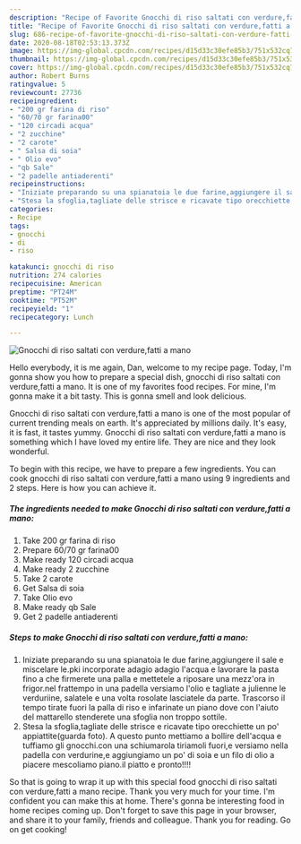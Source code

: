 ```yaml
---
description: "Recipe of Favorite Gnocchi di riso saltati con verdure,fatti a mano"
title: "Recipe of Favorite Gnocchi di riso saltati con verdure,fatti a mano"
slug: 686-recipe-of-favorite-gnocchi-di-riso-saltati-con-verdure-fatti-a-mano
date: 2020-08-18T02:53:13.373Z
image: https://img-global.cpcdn.com/recipes/d15d33c30efe85b3/751x532cq70/gnocchi-di-riso-saltati-con-verdurefatti-a-mano-recipe-main-photo.jpg
thumbnail: https://img-global.cpcdn.com/recipes/d15d33c30efe85b3/751x532cq70/gnocchi-di-riso-saltati-con-verdurefatti-a-mano-recipe-main-photo.jpg
cover: https://img-global.cpcdn.com/recipes/d15d33c30efe85b3/751x532cq70/gnocchi-di-riso-saltati-con-verdurefatti-a-mano-recipe-main-photo.jpg
author: Robert Burns
ratingvalue: 5
reviewcount: 27736
recipeingredient:
- "200 gr farina di riso"
- "60/70 gr farina00"
- "120 circadi acqua"
- "2 zucchine"
- "2 carote"
- " Salsa di soia"
- " Olio evo"
- "qb Sale"
- "2 padelle antiaderenti"
recipeinstructions:
- "Iniziate preparando su una spianatoia le due farine,aggiungere il sale e miscelare le.pki incorporate adagio adagio l&#39;acqua e lavorare la pasta fino a che firmerete una palla e mettetele a riposare una mezz&#39;ora in frigor.nel frattempo in una padella versiamo l&#39;olio e tagliate a julienne le verduriine, salatele e una volta rosolate lasciatele da parte. Trascorso il tempo tirate fuori la palla di riso e infarinate un piano dove con l&#39;aiuto del mattarello stenderete una sfoglia non troppo sottile."
- "Stesa la sfoglia,tagliate delle strisce e ricavate tipo orecchiette un po&#39; appiattite(guarda foto). A questo punto mettiamo a bollire dell&#39;acqua e tuffiamo gli gnocchi.con una schiumarola tiriamoli fuori,e versiamo nella padella con verdurine,e aggiungiamo un po&#39; di soia e un filo di olio a piacere mescoliamo piano.il piatto e pronto!!!!"
categories:
- Recipe
tags:
- gnocchi
- di
- riso

katakunci: gnocchi di riso 
nutrition: 274 calories
recipecuisine: American
preptime: "PT24M"
cooktime: "PT52M"
recipeyield: "1"
recipecategory: Lunch

---
```



![Gnocchi di riso saltati con verdure,fatti a mano](https://img-global.cpcdn.com/recipes/d15d33c30efe85b3/751x532cq70/gnocchi-di-riso-saltati-con-verdurefatti-a-mano-recipe-main-photo.jpg)

Hello everybody, it is me again, Dan, welcome to my recipe page. Today, I'm gonna show you how to prepare a special dish, gnocchi di riso saltati con verdure,fatti a mano. It is one of my favorites food recipes. For mine, I'm gonna make it a bit tasty. This is gonna smell and look delicious.

Gnocchi di riso saltati con verdure,fatti a mano is one of the most popular of current trending meals on earth. It's appreciated by millions daily. It's easy, it is fast, it tastes yummy. Gnocchi di riso saltati con verdure,fatti a mano is something which I have loved my entire life. They are nice and they look wonderful.




To begin with this recipe, we have to prepare a few ingredients. You can cook gnocchi di riso saltati con verdure,fatti a mano using 9 ingredients and 2 steps. Here is how you can achieve it.

<!--inarticleads1-->

##### The ingredients needed to make Gnocchi di riso saltati con verdure,fatti a mano:

1. Take 200 gr farina di riso
1. Prepare 60/70 gr farina00
1. Make ready 120 circadi acqua
1. Make ready 2 zucchine
1. Take 2 carote
1. Get  Salsa di soia
1. Take  Olio evo
1. Make ready qb Sale
1. Get 2 padelle antiaderenti




<!--inarticleads2-->

##### Steps to make Gnocchi di riso saltati con verdure,fatti a mano:

1. Iniziate preparando su una spianatoia le due farine,aggiungere il sale e miscelare le.pki incorporate adagio adagio l&#39;acqua e lavorare la pasta fino a che firmerete una palla e mettetele a riposare una mezz&#39;ora in frigor.nel frattempo in una padella versiamo l&#39;olio e tagliate a julienne le verduriine, salatele e una volta rosolate lasciatele da parte. Trascorso il tempo tirate fuori la palla di riso e infarinate un piano dove con l&#39;aiuto del mattarello stenderete una sfoglia non troppo sottile.
1. Stesa la sfoglia,tagliate delle strisce e ricavate tipo orecchiette un po&#39; appiattite(guarda foto). A questo punto mettiamo a bollire dell&#39;acqua e tuffiamo gli gnocchi.con una schiumarola tiriamoli fuori,e versiamo nella padella con verdurine,e aggiungiamo un po&#39; di soia e un filo di olio a piacere mescoliamo piano.il piatto e pronto!!!!




So that is going to wrap it up with this special food gnocchi di riso saltati con verdure,fatti a mano recipe. Thank you very much for your time. I'm confident you can make this at home. There's gonna be interesting food in home recipes coming up. Don't forget to save this page in your browser, and share it to your family, friends and colleague. Thank you for reading. Go on get cooking!
